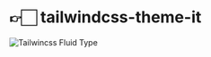 # 👉🏻 tailwindcss-theme-it

![Tailwincss Fluid Type](https://github.com/davidhellmann/tailwindcss-theming/raw/main/tailwindcss-theme-it.png)
    